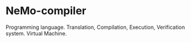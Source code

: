 # NeMo-compiler
Programming language.
Translation, Compilation, Execution, Verification system.
Virtual Machine.
